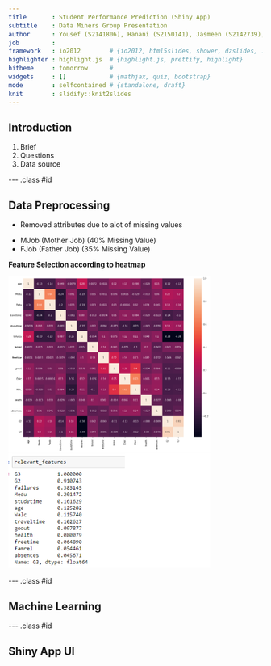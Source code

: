 ```yaml
---
title       : Student Performance Prediction (Shiny App)
subtitle    : Data Miners Group Presentation
author      : Yousef (S2141806), Hanani (S2150141), Jasmeen (S2142739), Loh Cin (S2141070)
job         : 
framework   : io2012        # {io2012, html5slides, shower, dzslides, ...}
highlighter : highlight.js  # {highlight.js, prettify, highlight}
hitheme     : tomorrow      # 
widgets     : []            # {mathjax, quiz, bootstrap}
mode        : selfcontained # {standalone, draft}
knit        : slidify::knit2slides
---
```


## Introduction

1. Brief
2. Questions
3. Data source

--- .class #id 

## Data Preprocessing
* Removed attributes due to alot of missing values
 - MJob (Mother Job) (40% Missing Value)
 - FJob (Father Job) (35% Missing Value)

<b>Feature Selection according to heatmap</b>

<img src=assets/img/heatmap.png style="width: 400px"> <img src=assets/img/correlated.png style="width: 400px"> 


--- .class #id
## Machine Learning



--- .class #id
## Shiny App UI


